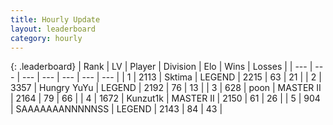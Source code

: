 ```yaml
---
title: Hourly Update
layout: leaderboard
category: hourly
---
```


{: .leaderboard}
| Rank | LV | Player | Division | Elo | Wins | Losses |
| --- | --- | --- | --- | --- | --- | --- |
| <span data-change="0">1</span> | 2113 | <span title="ID: 353063">Sktima</span> | LEGEND | <span data-change="0">2215</span> | <span data-change="0">63</span> | <span data-change="0">21</span> |
| <span data-change="0">2</span> | 3357 | <span title="ID: 164871">Hungry YuYu</span> | LEGEND | <span data-change="-11">2192</span> | <span data-change="0">76</span> | <span data-change="1">13</span> |
| <span data-change="3">3</span> | 628 | <span title="ID: 540690">poon</span> | MASTER II | <span data-change="45">2164</span> | <span data-change="3">79</span> | <span data-change="0">66</span> |
| <span data-change="-1">4</span> | 1672 | <span title="ID: 392407">Kunzut1k</span> | MASTER II | <span data-change="-7">2150</span> | <span data-change="0">61</span> | <span data-change="1">26</span> |
| <span data-change="-1">5</span> | 904 | <span title="ID: 174294">SAAAAAAANNNNNSS</span> | LEGEND | <span data-change="0">2143</span> | <span data-change="0">84</span> | <span data-change="0">43</span> |